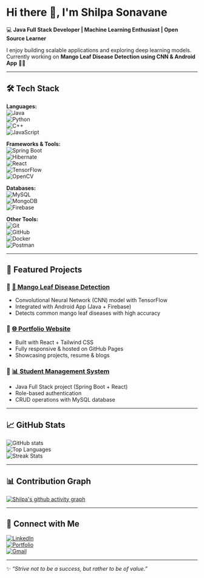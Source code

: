 # Hi there 👋, I'm Shilpa Sonavane  

💻 **Java Full Stack Developer | Machine Learning Enthusiast | Open Source Learner**  

I enjoy building scalable applications and exploring deep learning models.  
Currently working on **Mango Leaf Disease Detection using CNN & Android App** 🍃📱  

---

## 🛠️ Tech Stack
**Languages:**  
![Java](https://img.shields.io/badge/Java-ED8B00?style=for-the-badge&logo=openjdk&logoColor=white)  
![Python](https://img.shields.io/badge/Python-3776AB?style=for-the-badge&logo=python&logoColor=white)  
![C++](https://img.shields.io/badge/C++-00599C?style=for-the-badge&logo=cplusplus&logoColor=white)  
![JavaScript](https://img.shields.io/badge/JavaScript-F7DF1E?style=for-the-badge&logo=javascript&logoColor=black)  

**Frameworks & Tools:**  
![Spring Boot](https://img.shields.io/badge/Spring%20Boot-6DB33F?style=for-the-badge&logo=springboot&logoColor=white)  
![Hibernate](https://img.shields.io/badge/Hibernate-59666C?style=for-the-badge&logo=hibernate&logoColor=white)  
![React](https://img.shields.io/badge/React-20232A?style=for-the-badge&logo=react&logoColor=61DAFB)  
![TensorFlow](https://img.shields.io/badge/TensorFlow-FF6F00?style=for-the-badge&logo=tensorflow&logoColor=white)  
![OpenCV](https://img.shields.io/badge/OpenCV-5C3EE8?style=for-the-badge&logo=opencv&logoColor=white)  

**Databases:**  
![MySQL](https://img.shields.io/badge/MySQL-4479A1?style=for-the-badge&logo=mysql&logoColor=white)  
![MongoDB](https://img.shields.io/badge/MongoDB-4EA94B?style=for-the-badge&logo=mongodb&logoColor=white)  
![Firebase](https://img.shields.io/badge/Firebase-FFCA28?style=for-the-badge&logo=firebase&logoColor=black)  

**Other Tools:**  
![Git](https://img.shields.io/badge/Git-F05032?style=for-the-badge&logo=git&logoColor=white)  
![GitHub](https://img.shields.io/badge/GitHub-181717?style=for-the-badge&logo=github&logoColor=white)  
![Docker](https://img.shields.io/badge/Docker-2496ED?style=for-the-badge&logo=docker&logoColor=white)  
![Postman](https://img.shields.io/badge/Postman-FF6C37?style=for-the-badge&logo=postman&logoColor=white)  

---

## 📌 Featured Projects
### 🔹 [🍃 Mango Leaf Disease Detection](https://github.com/yourusername/mango-leaf-disease-detection)
- Convolutional Neural Network (CNN) model with TensorFlow  
- Integrated with Android App (Java + Firebase)  
- Detects common mango leaf diseases with high accuracy  

### 🔹 [🌐 Portfolio Website](https://yourusername.github.io)
- Built with React + Tailwind CSS  
- Fully responsive & hosted on GitHub Pages  
- Showcasing projects, resume & blogs  

### 🔹 [📊 Student Management System](https://github.com/yourusername/student-management-system)
- Java Full Stack project (Spring Boot + React)  
- Role-based authentication  
- CRUD operations with MySQL database  

---

## 📈 GitHub Stats
![GitHub stats](https://github-readme-stats.vercel.app/api?username=yourusername&show_icons=true&theme=radical)  
![Top Languages](https://github-readme-stats.vercel.app/api/top-langs/?username=yourusername&layout=compact&theme=radical)  
![Streak Stats](https://github-readme-streak-stats.herokuapp.com/?user=yourusername&theme=radical)  

---

## 📊 Contribution Graph
[![Shilpa's github activity graph](https://github-readme-activity-graph.vercel.app/graph?username=yourusername&bg_color=0D1117&color=00FFFB&line=00FFFB&point=FFFFFF&area=true&hide_border=true)](https://github.com/ashutosh00710/github-readme-activity-graph)  

---

## 🤝 Connect with Me
[![LinkedIn](https://img.shields.io/badge/LinkedIn-blue?style=for-the-badge&logo=linkedin&logoColor=white)](https://linkedin.com/in/your-linkedin)  
[![Portfolio](https://img.shields.io/badge/Portfolio-000?style=for-the-badge&logo=vercel&logoColor=white)](https://yourusername.github.io)  
[![Gmail](https://img.shields.io/badge/Email-D14836?style=for-the-badge&logo=gmail&logoColor=white)](mailto:yourmail@gmail.com)  

---

✨ _“Strive not to be a success, but rather to be of value.”_  
